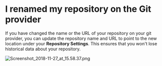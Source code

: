 # I renamed my repository on the Git provider

If you have changed the name or the URL of your repository on your git provider, you can update the repository name and URL to point to the new location under your **Repository Settings**. This ensures that you won't lose historical data about your repository.

![Screenshot_2018-11-27_at_15.58.37.png](/images/Screenshot_2018-11-27_at_15.58.37.png)
